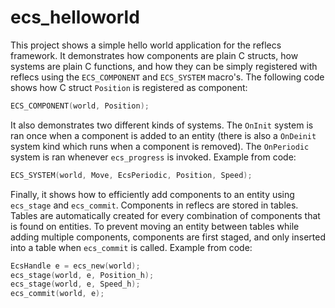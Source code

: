# ecs_helloworld
This project shows a simple hello world application for the reflecs framework. It demonstrates how components are plain C structs, how systems are plain C functions, and how they can be simply registered with reflecs using the `ECS_COMPONENT` and `ECS_SYSTEM` macro's. The following code shows how C struct `Position` is registered as component:

```c
ECS_COMPONENT(world, Position);
```

It also demonstrates two different kinds of systems. The `OnInit` system is ran once when a component is added to an entity (there is also a `OnDeinit` system kind which runs when a component is removed). The `OnPeriodic` system is ran whenever `ecs_progress` is invoked. Example from code:

```c
ECS_SYSTEM(world, Move, EcsPeriodic, Position, Speed);
```


Finally, it shows how to efficiently add components to an entity using `ecs_stage` and `ecs_commit`. Components in reflecs are stored in tables. Tables are automatically created for every combination of components that is found on entities. To prevent moving an entity between tables while adding multiple components, components are first staged, and only inserted into a table when `ecs_commit` is called. Example from code:

```c
EcsHandle e = ecs_new(world);
ecs_stage(world, e, Position_h);
ecs_stage(world, e, Speed_h);
ecs_commit(world, e);
```
